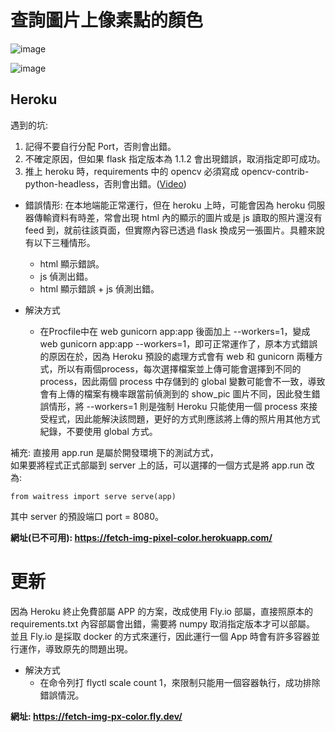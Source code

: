 # 查詢圖片上像素點的顏色

![image](https://user-images.githubusercontent.com/96753049/180815259-96ec9a7f-0d65-4b33-af0e-9225b0d65f2c.png)

![image](https://user-images.githubusercontent.com/96753049/180815521-beb0f28f-fa64-4342-a0fb-1fc06ee99b16.png)


## Heroku
遇到的坑: 
1. 記得不要自行分配 Port，否則會出錯。
2. 不確定原因，但如果 flask 指定版本為 1.1.2 會出現錯誤，取消指定即可成功。
3. 推上 heroku 時，requirements 中的 opencv 必須寫成 opencv-contrib-python-headless，否則會出錯。([Video](https://www.youtube.com/watch?v=9GCLwYlM8cc&t=312s&ab_channel=ProgrammingFever "How To Use OpenCv With Heroku"))

* 錯誤情形: 在本地端能正常運行，但在 heroku 上時，可能會因為 heroku 伺服器傳輸資料有時差，常會出現 html 內的顯示的圖片或是 js 讀取的照片還沒有 feed 到，就前往該頁面，但實際內容已透過 flask 換成另一張圖片。具體來說有以下三種情形。
  * html 顯示錯誤。
  * js 偵測出錯。
  * html 顯示錯誤 + js 偵測出錯。

* 解決方式
  * 在Procfile中在 web gunicorn app:app 後面加上 --workers=1，變成 web gunicorn app:app --workers=1，即可正常運作了，原本方式錯誤的原因在於，因為 Heroku 預設的處理方式會有 web 和 gunicorn 兩種方式，所以有兩個process，每次選擇檔案並上傳可能會選擇到不同的 process，因此兩個 process 中存儲到的 global 變數可能會不一致，導致會有上傳的檔案有機率跟當前偵測到的 show_pic 圖片不同，因此發生錯誤情形，將 --workers=1 則是強制 Heroku 只能使用一個 process 來接受程式，因此能解決該問題，更好的方式則應該將上傳的照片用其他方式紀錄，不要使用 global 方式。


補充: 直接用 app.run 是屬於開發環境下的測試方式，  
如果要將程式正式部屬到 server 上的話，可以選擇的一個方式是將 app.run 改為:  
				<pre><code>from waitress import serve
    serve(app)</code></pre>
其中 server 的預設端口 port = 8080。

**網址(已不可用): https://fetch-img-pixel-color.herokuapp.com/**

# 更新
因為 Heroku 終止免費部屬 APP 的方案，改成使用 Fly.io 部屬，直接照原本的 requirements.txt 內容部屬會出錯，需要將 numpy 取消指定版本才可以部屬。 
並且 Fly.io 是採取 docker 的方式來運行，因此運行一個 App 時會有許多容器並行運作，導致原先的問題出現。
* 解決方式
  * 在命令列打 flyctl scale count 1，來限制只能用一個容器執行，成功排除錯誤情況。

**網址: https://fetch-img-px-color.fly.dev/**

